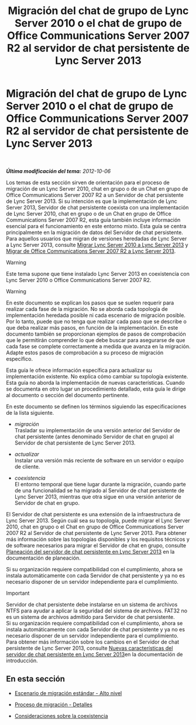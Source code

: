 ﻿---
title: Migración del chat de grupo de Lync Server 2010 o el chat de grupo de Office Communications Server 2007 R2 al servidor de chat persistente de Lync Server 2013
TOCTitle: Migración del chat de grupo de Lync Server 2010 o el chat de grupo de Office Communications Server 2007 R2 al servidor de chat persistente de Lync Server 2013
ms:assetid: 5b4d3db1-6eba-4932-b49c-f60bcf9488f9
ms:mtpsurl: https://technet.microsoft.com/es-es/library/Gg615442(v=OCS.15)
ms:contentKeyID: 48275379
ms.date: 01/07/2017
mtps_version: v=OCS.15
ms.translationtype: HT
---

# Migración del chat de grupo de Lync Server 2010 o el chat de grupo de Office Communications Server 2007 R2 al servidor de chat persistente de Lync Server 2013

 

_**Última modificación del tema:** 2012-10-06_

Los temas de esta sección sirven de orientación para el proceso de migración de un Lync Server 2010, chat en grupo o de un Chat en grupo de Office Communications Server 2007 R2 a un Servidor de chat persistente de Lync Server 2013. Si su intención es que la implementación de Lync Server 2013, Servidor de chat persistente coexista con una implementación de Lync Server 2010, chat en grupo o de un Chat en grupo de Office Communications Server 2007 R2, esta guía también incluye información esencial para el funcionamiento en este entorno mixto. Esta guía se centra principalmente en la migración de datos del Servidor de chat persistente. Para aquellos usuarios que migran de versiones heredadas de Lync Server a Lync Server 2013, consulte [Migrar Lync Server 2010 a Lync Server 2013](migration-from-lync-server-2010-to-lync-server-2013.md) y [Migrar de Office Communications Server 2007 R2 a Lync Server 2013](migration-from-office-communications-server-2007-r2-to-lync-server-2013.md).

> [!WARNING]  
> Este tema supone que tiene instalado Lync Server 2013 en coexistencia con Lync Server 2010 o Office Communications Server 2007 R2.



> [!WARNING]  
> En este documento se explican los pasos que se suelen requerir para realizar cada fase de la migración. No se aborda cada topología de implementación heredada posible ni cada escenario de migración posible. Por lo tanto, puede que no tenga que realizar cada paso que se describe o que deba realizar más pasos, en función de la implementación. En este documento también se proporcionan ejemplos de pasos de comprobación que le permitirán comprender lo que debe buscar para asegurarse de que cada fase se complete correctamente a medida que avanza en la migración. Adapte estos pasos de comprobación a su proceso de migración específico.



Esta guía le ofrece información específica para actualizar su implementación existente. No explica cómo cambiar su topología existente. Esta guía no aborda la implementación de nuevas características. Cuando se documenta en otro lugar un procedimiento detallado, esta guía le dirige al documento o sección del documento pertinente.

En este documento se definen los términos siguiendo las especificaciones de la lista siguiente.

  - *migración*  
    Trasladar su implementación de una versión anterior del Servidor de chat persistente (antes denominado Servidor de chat en grupo) al Servidor de chat persistente de Lync Server 2013.

<!-- end list -->

  - *actualizar*  
    Instalar una versión más reciente de software en un servidor o equipo de cliente.

<!-- end list -->

  - *coexistencia*  
    El entorno temporal que tiene lugar durante la migración, cuando parte de una funcionalidad se ha migrado al Servidor de chat persistente de Lync Server 2013, mientras que otra sigue en una versión anterior de Servidor de chat en grupo.

El Servidor de chat persistente es una extensión de la infraestructura de Lync Server 2013. Según cuál sea su topología, puede migrar el Lync Server 2010, chat en grupo o el Chat en grupo de Office Communications Server 2007 R2 al Servidor de chat persistente de Lync Server 2013. Para obtener más información sobre las topologías disponibles y los requisitos técnicos y de software necesarios para migrar el Servidor de chat en grupo, consulte [Planeación del servidor de chat persistente en Lync Server 2013](lync-server-2013-planning-for-persistent-chat-server.md) en la documentación de planeación.

Si su organización requiere compatibilidad con el cumplimiento, ahora se instala automáticamente con cada Servidor de chat persistente y ya no es necesario disponer de un servidor independiente para el cumplimiento.

> [!IMPORTANT]  
> Servidor de chat persistente debe instalarse en un sistema de archivos NTFS para ayudar a aplicar la seguridad del sistema de archivos. FAT32 no es un sistema de archivos admitido para Servidor de chat persistente.<br />
> Si su organización requiere compatibilidad con el cumplimiento, ahora se instala automáticamente con cada Servidor de chat persistente y ya no es necesario disponer de un servidor independiente para el cumplimiento. Para obtener más información sobre los cambios en el Servidor de chat persistente de Lync Server 2013, consulte <a href="lync-server-2013-new-persistent-chat-server-features.md">Nuevas características del servidor de chat persistente en Lync Server 2013</a>en la documentación de introducción.


## En esta sección

  - [Escenario de migración estándar - Alto nivel](standard-migration-scenario-high-level.md)

  - [Proceso de migración - Detalles](migration-process-details.md)

  - [Consideraciones sobre la coexistencia](coexistence-considerations.md)

